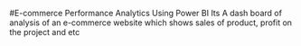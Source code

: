 #E-commerce Performance Analytics Using Power BI
Its A dash board of analysis of an e-commerce website which shows sales of product, profit on the project and etc
